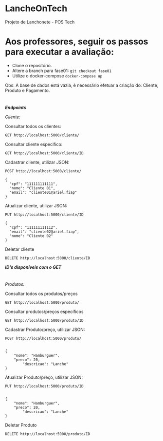 # LancheOnTech
Projeto de Lanchonete - POS Tech

# Aos professores, seguir os passos para executar a avaliação:
- Clone o repositório.
- Altere a branch para fase01: `git checkout fase01`
- Utilize o docker-compose `docker-compose up`

Obs: A base de dados está vazia, é necessário efetuar a criação do: Cliente, Produto e Pagamento.

#

***Endpoints***

*Cliente:*

Consultar todos os clientes:

`GET http://localhost:5000/cliente/`

Consultar cliente especifico:

`GET http://localhost:5000/cliente/ID`

Cadastrar cliente, utilizar JSON: 

`POST http://localhost:5000/cliente/`

```
{
  "cpf": "111111111111",
  "nome": "Cliente 01",
  "email": "cliente01@ariel.fiap"
}
```

Atualizar cliente, utilizar JSON: 

`PUT http://localhost:5000/cliente/ID`

```
{
  "cpf": "111111111112",
  "email": "cliente02@ariel.fiap",
  "nome": "Cliente 02"
}
```

Deletar cliente

`DELETE http://localhost:5000/cliente/ID`

***ID's disponíveis com o GET***

#

*Produtos:*

Consultar todos os produtos/preços

`GET http://localhost:5000/produto/`

Consultar  produtos/preços específicos

`GET http://localhost:5000/produto/ID`

Cadastrar Produto/preço, utilizar JSON: 

`POST http://localhost:5000/produto/`

```

{
    "nome": "Hamburguer",
    "preco": 20,
		"descricao": "Lanche"
}

```

Atualizar Produto/preço, utilizar JSON: 

`PUT http://localhost:5000/produto/ID`

```

{
    "nome": "Hamburguer",
    "preco": 20,
		"descricao": "Lanche"
}

```

Deletar Produto

`DELETE http://localhost:5000/produto/ID`

#




